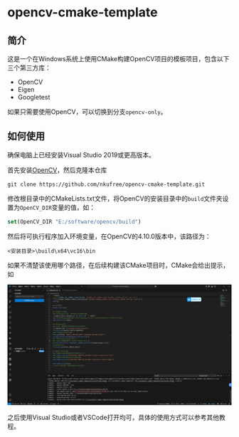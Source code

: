 # opencv-cmake-template

## 简介

这是一个在Windows系统上使用CMake构建OpenCV项目的模板项目，包含以下三个第三方库：

- OpenCV
- Eigen
- Googletest

如果只需要使用OpenCV，可以切换到分支`opencv-only`。

## 如何使用

确保电脑上已经安装Visual Studio 2019或更高版本。

首先安装[OpenCV](https://opencv.org/releases/)，然后克隆本仓库

```shell
git clone https://github.com/nkufree/opencv-cmake-template.git
```

修改根目录中的CMakeLists.txt文件，将OpenCV的安装目录中的`build`文件夹设置为`OpenCV_DIR`变量的值，如：

```cmake
set(OpenCV_DIR "E:/software/opencv/build")
```

然后将可执行程序加入环境变量，在OpenCV的4.10.0版本中，该路径为：

```shell
<安装目录>\build\x64\vc16\bin
```

如果不清楚该使用哪个路径，在后续构建该CMake项目时，CMake会给出提示，如

![1](./assets/1.png)

之后使用Visual Studio或者VSCode打开均可，具体的使用方式可以参考其他教程。
